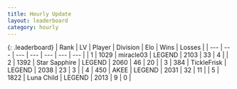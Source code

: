 ```yaml
---
title: Hourly Update
layout: leaderboard
category: hourly
---
```


{: .leaderboard}
| Rank | LV | Player | Division | Elo | Wins | Losses |
| --- | --- | --- | --- | --- | --- | --- |
| <span data-change="0">1</span> | 1029 | <span title="ID: 416373">miracle03</span> | LEGEND | <span data-change="6">2103</span> | <span data-change="1">33</span> | <span data-change="0">4</span> |
| <span data-change="0">2</span> | 1392 | <span title="ID: 315148">Star Sapphire</span> | LEGEND | <span data-change="0">2060</span> | <span data-change="0">46</span> | <span data-change="0">20</span> |
| <span data-change="0">3</span> | 384 | <span title="ID: 512212">TickleFrisk</span> | LEGEND | <span data-change="0">2038</span> | <span data-change="0">23</span> | <span data-change="0">3</span> |
| <span data-change="0">4</span> | 450 | <span title="ID: 455100">AKEE</span> | LEGEND | <span data-change="0">2031</span> | <span data-change="0">32</span> | <span data-change="0">11</span> |
| <span data-change="0">5</span> | 1822 | <span title="ID: 164871">Luna Child</span> | LEGEND | <span data-change="0">2013</span> | <span data-change="0">9</span> | <span data-change="0">0</span> |